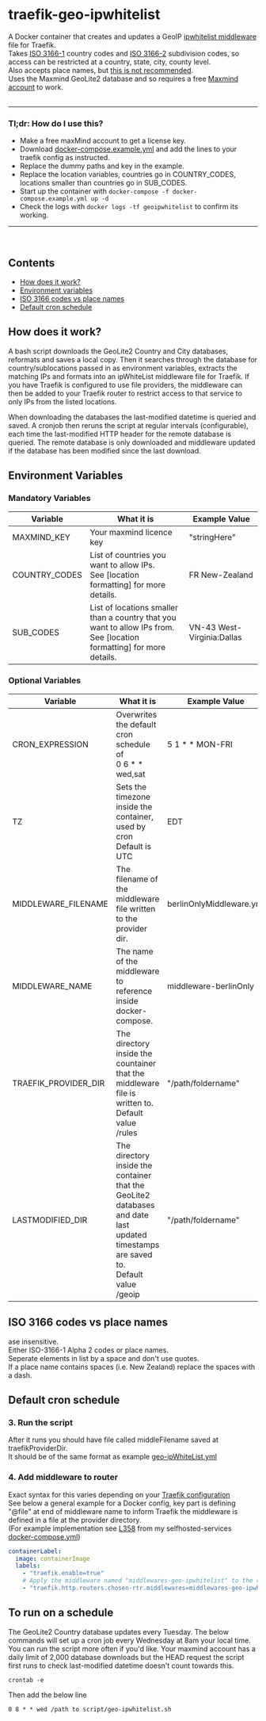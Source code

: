 # traefik-geo-ipwhitelist

A Docker container that creates and updates a GeoIP [ipwhitelist middleware](https://doc.traefik.io/traefik/middlewares/http/ipwhitelist/) file for Traefik.</br>
Takes [ISO 3166-1](https://en.wikipedia.org/wiki/ISO_3166-1_alpha-2#Officially_assigned_code_elements) country codes and [ISO 3166-2](https://en.wikipedia.org/wiki/ISO_3166-2#Current_codes) subdivision codes, so access can be restricted at a country, state, city, county level.</br> Also accepts place names, but [this is not recommended](#iso-3166-codes-vs-place-names).</br>
Uses the Maxmind GeoLite2 database and so requires a free [Maxmind account](https://www.maxmind.com/en/geolite2/signup) to work.</br>
</br>
_____
### Tl;dr: How do I use this?
- Make a free maxMind account to get a license key.  
- Download [docker-compose.example.yml](/docker-compose.example.yml) and add the lines to your traefik config as instructed.  
- Replace the dummy paths and key in the example.  
- Replace the location variables, countries go in COUNTRY_CODES, locations smaller than countries go in SUB_CODES.  
- Start up the container with ``docker-compose -f docker-compose.example.yml up -d``
- Check the logs with ``docker logs -tf geoipwhitelist`` to confirm its working.
_____
<br>  

## Contents
- [How does it work?](#how-does-it-work)
- [Environment variables](#environment-variables)
- [ISO 3166 codes vs place names](#iso-3166-codes-vs-place-names)
- [Default cron schedule](#default-cron-schedule)

## How does it work?
A bash script downloads the GeoLite2 Country and City databases, reformats and saves a local copy. Then it searches through the database for country/sublocations passed in as environment variables, extracts the matching IPs and formats into an ipWhiteList middleware file for Traefik. If you have Traefik is configured to use file providers, the middleware can then be added to your Traefik router to restrict access to that service to only IPs from the listed locations.

When downloading the databases the last-modified datetime is queried and saved. A cronjob then reruns the script at regular intervals (configurable), each time the last-modified HTTP header for the remote database is queried. The remote database is only downloaded and middleware updated if the database has been modified since the last download.

## Environment Variables

### Mandatory Variables

| Variable           | What it is                            | Example Value          |
| ------------------ | ------------------------------------- |------------------------|
| MAXMIND_KEY        | Your maxmind licence key              | "stringHere"           |
| COUNTRY_CODES      | List of countries you want to allow IPs. <br> See [location formatting] for more details.| FR New-Zealand |
| SUB_CODES | List of locations smaller than a country that you want to allow IPs from. <br> See [location formatting] for more details.|VN-43 West-Virginia:Dallas |

### Optional Variables

| Variable             | What it is                                                                                | Example Value           |
| ---------------------| ----------------------------------------------------------------------------------------- |-------------------------|
| CRON_EXPRESSION      | Overwrites the default cron schedule of</br>0 6 * * wed,sat                               | 5 1 * * MON-FRI         |
| TZ                   | Sets the timezone inside the container, used by cron</br>Default is UTC                   | EDT                     |
| MIDDLEWARE_FILENAME  | The filename of the middleware file written to the provider dir.                          | berlinOnlyMiddleware.yml|
| MIDDLEWARE_NAME      | The name of the middleware to reference inside docker-compose.                            | middleware-berlinOnly   |
| TRAEFIK_PROVIDER_DIR | The directory inside the countainer that the middleware file is written to.</br>Default value /rules| "/path/foldername"      |
| LASTMODIFIED_DIR     | The directory inside the container that the GeoLite2 databases and date last updated timestamps are saved to. </br>Default value /geoip| "/path/foldername"|


## ISO 3166 codes vs place names
ase insensitive.<br>Either ISO-3166-1 Alpha 2 codes or place names.<br>Seperate elements in list by a space and don't use quotes.<br>If a place name contains spaces (i.e. New Zealand) replace the spaces with a dash.

## Default cron schedule

### 3. Run the script
After it runs you should have file called middleFilename saved at traefikProviderDir.</br>
It should be of the same format as example [geo-ipWhiteList.yml](geo-ipwhitelist.yml)

### 4. Add middleware to router
Exact syntax for this varies depending on your [Traefik configuration](https://doc.traefik.io/traefik/middlewares/overview/)</br>
See below a general example for a Docker config, key part is defining "@file" at end of middleware name to inform Traefik the middleware is defined in a file at the provider directory.</br> 
(For example implementation see [L358](https://github.com/mpdcampbell/selfhosted-services/blob/main/docker-compose-traefik.yml#L358) from my selfhosted-services [docker-compose.yml](https://github.com/mpdcampbell/selfhosted-services/blob/main/docker-compose-traefik.yml))

```yml
containerLabel:
  image: containerImage
  labels:
    - "traefik.enable=true"
    # Apply the middleware named "middlewares-geo-ipwhitelist" to the router named "chosen-rtr"
    - "traefik.http.routers.chosen-rtr.middlewares=middlewares-geo-ipwhitelist@file"
```

## To run on a schedule
The GeoLite2 Country database updates every Tuesday. The below commands will set up a cron job every Wednesday at 8am your local time.
You can run the script more often if you'd like. Your maxmind account has a daily limit of 2,000 database downloads but the HEAD request the script first runs to check last-modified datetime doesn't count towards this.

```
crontab -e
```
Then add the below line
```
0 8 * * wed /path to script/geo-ipwhitelist.sh
```
